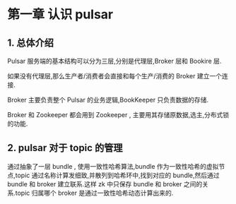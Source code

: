 # 第一章 认识 pulsar



## 1. 总体介绍
Pulsar 服务端的基本结构可以分为三层,分别是代理层,Broker 层和 Bookire 层.

如果没有代理层,那么生产者/消费者会直接和每个生产/消费的 Broker 建立一个连接.

Broker 主要负责整个 Pulsar 的业务逻辑,BookKeeper 只负责数据的存储.

Broker 和 Zookeeper 都会用到 Zookeeper , 主要用其存储原数据,选主,分布式锁的功能.

## 2. pulsar 对于 topic 的管理

通过抽象了一层 bundle , 使用一致性哈希算法,bundle 作为一致性哈希的虚拟节点,topic 通过名称计算发细致,并散列到哈希环中,找到对应的 bundle,然后通过 bundle 和 broker 建立联系.这样 zk 中只保存 bundle 和 broker 之间的关系.topic 归属哪个 broker 是通过一致性哈希动态计算出来的.
